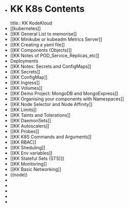 - # KK K8s Contents
  title:: KK KodeKloud
- [[kubernetes]]
- [[KK General List to memorise]]
- [[KK Minikube or kubeadm Metrics Server]]
- [[KK Creating a yaml file]]
- [[KK Components (Objects)]]
- [[KK Notes of POD_Service_Replicas_etc]]
- Deployments
- [[KK Notes: Secrets and ConfigMaps]]
- [[KK Secrets]]
- [[KK ConfigMap]]
- [[KK Ingress]]
- [[KK Volumes]]
- [[KK Demo Project: MongoDB and MongoExpress]]
- [[KK Organising your components with Namespaces]]
- [[KK Node Selector and Node Affinity]]
- [[KK Limits]]
- [[KK Taints and Tolerations]]
- [[KK DaemonSets]]
- [[KK Autoscalers]]
- [[KK Probes]]
- [[KK K8S Commands and Arguments]]
- [[KK RBAC]]
- [[KK Sheduling]]
- [[KK Env variables]]
- [[KK Stateful Sets (STS)]]
- [[KK Monitoring]]
- [[KK Basic Networking]]
- ((node))
-
-
-
-
-